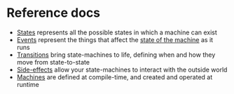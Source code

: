 # Reference docs

* [States](./state.md) represents all the possible states in which a machine can exist
* [Events](./events.md) represent the things that affect the [state of the machine](./state.md) as it runs
* [Transitions](./transitions.md) bring state-machines to life, defining when and how they move from state-to-state
* [Side-effects](./side-effects.md) allow your state-machines to interact with the outside world
* [Machines](./machines.md) are defined at compile-time, and created and operated at runtime
